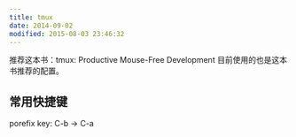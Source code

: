 ```yaml
---
title: tmux
date: 2014-09-02
modified: 2015-08-03 23:46:32
---
```



推荐这本书：tmux: Productive Mouse-Free Development
目前使用的也是这本书推荐的配置。

## 常用快捷键
porefix key: C-b -> C-a

